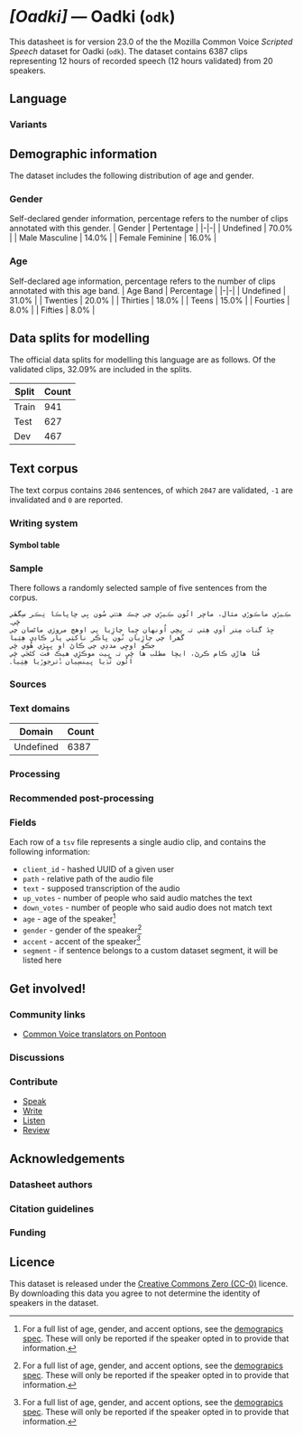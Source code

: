 # *[Oadki]* &mdash; Oadki (`odk`)
This datasheet is for version 23.0 of the the Mozilla Common Voice *Scripted Speech* dataset 
for Oadki (`odk`). The dataset contains 6387 clips representing 12 hours of recorded
speech (12 hours validated) from 20 speakers.

## Language
<!-- {{LANGUAGE_DESCRIPTION}} -->
<!-- Provide a brief (1-2 paragraph) description of your language -->

### Variants
<!-- {{VARIANT_DESCRIPTION}} -->
<!-- @ OPTIONAL @ -->
<!-- Describe the variants (MCV variants) of your language -->

## Demographic information
The dataset includes the following distribution of age and gender.
<!-- You can get a lot of the information in this section from https://analyzer.cv-toolbox.web.tr/browse -->

### Gender
Self-declared gender information, percentage refers to the number of clips annotated with this gender.
| Gender | Pertentage |
|-|-|
| Undefined | 70.0% |
| Male Masculine | 14.0% |
| Female Feminine | 16.0% |

<!-- {{GENDER_TABLE}} -->
<!-- @ AUTOMATICALLY GENERATED @ -->
<!-- | Gender | Frequency |
|--------|-----------|
| male, masculine | ? |
| undeclared | ? |
| female, feminine | ? | -->

### Age
Self-declared age information, percentage refers to the number of clips annotated with this age band.
| Age Band | Percentage |
|-|-|
| Undefined | 31.0% |
| Twenties | 20.0% |
| Thirties | 18.0% |
| Teens | 15.0% |
| Fourties | 8.0% |
| Fifties | 8.0% |

<!-- {{AGE_TABLE}} -->
<!-- @ AUTOMATICALLY GENERATED @ -->
<!-- | Age band | Frequency |
|----------|-----------|
| teens | ? |
| twenties | ? |
| thirties | ? |
| fourties | ? |
| fifties | ? |
   ...if other age ranges are present in your data, add rows... -->

## Data splits for modelling

The official data splits for modelling this language are as follows. Of the validated clips, 32.09% are included in the splits.

 | Split | Count |
|-|-|
| Train | 941 |
| Test | 627 |
| Dev | 467 |


## Text corpus

The text corpus contains `2046` sentences, of which `2047` are validated, `-1` are invalidated and `0` are reported.
<!-- {{TEXT_CORPUS_DESCRIPTION}} -->
<!-- @ OPTIONAL @ -->
<!-- An overview of the text corpus, with information such as average length (in characters and words) of validated sentences. -->

### Writing system
<!-- {{WRITING_SYSTEM_DESCRIPTION}} -->
<!-- @ OPTIONAL @ -->
<!-- A description of the writing system (or writing systems) used in the text corpus -->

#### Symbol table
<!-- {{ALPHABET_TABLE}} -->
<!-- @ OPTIONAL @ -->
<!-- If the writing system is alphabetic, you can include the valid alphabet here -->

### Sample
There follows a randomly selected sample of five sentences from the corpus.

```
ڪِيڙي ماڪوڙي مثال، ماڇر ائُون ڪِيڙِي چي چڪ هڻڻي سُون بِي ڇاپاڪا نِڪر سِگھَي ڇَي۔
جِڏ گنات مِتر آوي ھِتي تہ پڇي اُونهان چِيا چاڙِيا بِي اوهچ مروڙي ماڻسان چي گھرا چي چاڙِيان نُون ڀاڪر ناکتِي پار ڪاڍي هِتِيا
جڪو اوڇِي مددِي چي ڪاڻ او ڀيڙي ھُوي ڇَي
فُٽا هاڙَي ڪام ڪرڻ، ايڇا مطلب ها ڇَي تہ ڀِيت موڪڙِي هيڪ فُٽ کڻجَي ڇَي
ائُون تُڌِيا ڀينسِيان ڏُترجوڙِيا هِتِيا۔
```

<!-- {{SENTENCES_SAMPLE}} -->

### Sources
<!-- {{SOURCES_LIST}} -->
<!-- @ OPTIONAL @ -->
<!-- A list of sentence sources, can be curated to the top-N -->

### Text domains

| Domain | Count |
|-|-|
| Undefined | 6387 |

<!-- {{TEXT_DOMAIN_DESCRIPTION}} -->
<!-- @ OPTIONAL @ -->
<!-- What text domains are represented in the corpus? -->

### Processing
<!-- {{PROCESSING_DESCRIPTION}} -->
<!-- @ OPTIONAL @ -->
<!-- How has the text data been processed -->

### Recommended post-processing
<!-- {{RECOMMENDED_POSTPROCESSING_DESCRIPTION}} -->
<!-- @ OPTIONAL @ -->
<!-- What should people do before they use the data, for example Unicode normalisation -->

### Fields
Each row of a `tsv` file represents a single audio clip, and contains the following information:

* `client_id` - hashed UUID of a given user
* `path` - relative path of the audio file
* `text` - supposed transcription of the audio
* `up_votes` - number of people who said audio matches the text
* `down_votes` - number of people who said audio does not match text
* `age` - age of the speaker[^1]
* `gender` - gender of the speaker[^1]
* `accent` - accent of the speaker[^1]
* `segment` - if sentence belongs to a custom dataset segment, it will be listed here

#### 
[^1]: For a full list of age, gender, and accent options, see the
[demograpics
spec](https://github.com/common-voice/common-voice/blob/main/web/src/stores/demographics.ts). These
will only be reported if the speaker opted in to provide that
information.

## Get involved!

### Community links

* [Common Voice translators on Pontoon](https://pontoon.mozilla.org/odk/common-voice/contributors/)

<!-- {{COMMUNITY_LINKS_LIST}} -->
<!-- @ OPTIONAL @ -->
<!-- Links to community chats / fora -->

### Discussions
<!-- {{DISCUSSION_LINKS_LIST}} -->
<!-- @ OPTIONAL @ -->
<!-- Any links to discussions, for example on Discourse or other fora or blogs can be included here -->

### Contribute

* [Speak](https://commonvoice.mozilla.org/odk/speak)
* [Write](https://commonvoice.mozilla.org/odk/write)
* [Listen](https://commonvoice.mozilla.org/odk/listen)
* [Review](https://commonvoice.mozilla.org/odk/review)
<!-- {{CONTRIBUTE_LINKS_LIST}} -->
<!-- Here you can include links for how to contribute to the dataset -->

## Acknowledgements

### Datasheet authors
<!-- {{DATASHEET_AUTHORS_LIST}} -->
<!-- A list in the format of: Your Name <email@email.com> -->

### Citation guidelines
<!-- {{CITATION_DESCRIPTION}} -->
<!-- @ OPTIONAL @ -->
<!-- If you published a paper and would like people to cite it, you can include the BiBTeX here -->

### Funding
<!-- {{FUNDING_DESCRIPTION}} -->
<!-- @ OPTIONAL @ -->
<!-- If you received any funding, you can include the acknowledgement here -->

## Licence
This dataset is released under the [Creative Commons Zero (CC-0)](https://creativecommons.org/public-domain/cc0/) licence. By downloading this data
you agree to not determine the identity of speakers in the dataset.